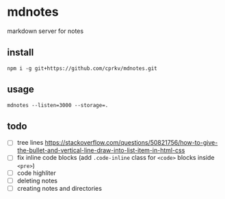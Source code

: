 # mdnotes

markdown server for notes

## install

```
npm i -g git+https://github.com/cprkv/mdnotes.git
```

## usage

```
mdnotes --listen=3000 --storage=.
```

## todo

- [ ] tree lines https://stackoverflow.com/questions/50821756/how-to-give-the-bullet-and-vertical-line-draw-into-list-item-in-html-css
- [ ] fix inline code blocks (add `.code-inline` class for `<code>` blocks inside `<pre>`)
- [ ] code highliter
- [ ] deleting notes
- [ ] creating notes and directories
